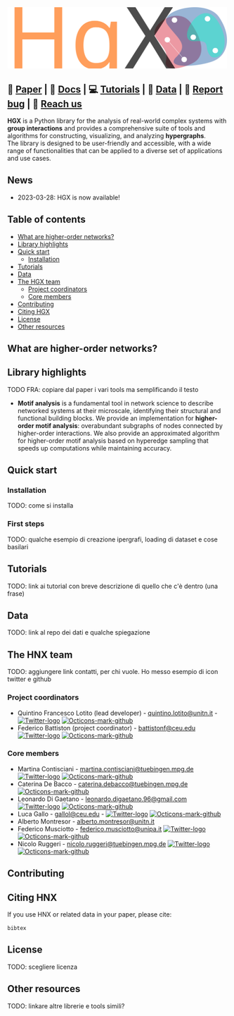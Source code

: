 <img src="logo/logo.svg" width="500" title="HNX logo">

:page_facing_up: **[Paper]()** | :paperclip: **[Docs]()** | :computer: **[Tutorials]()** | :floppy_disk: **[Data]()** | :bug: **[Report bug]()** | :email: **[Reach us]()**
-----


**HGX** is a Python library for the analysis of real-world complex systems with **group interactions** and provides a comprehensive suite of tools and algorithms for constructing, visualizing, and analyzing **hypergraphs**. <br> The library is designed to be user-friendly and accessible, with a wide range of functionalities that can be applied to a diverse set of applications and use cases.

## News
   * 2023-03-28: HGX is now available!

## Table of contents
- [What are higher-order networks?](#what-are-higher-order-networks)
- [Library highlights](#library-highlights)
- [Quick start](#quick-start)
  * [Installation](#installation)
- [Tutorials](#tutorials)
- [Data](#data)
- [The HGX team](#the-hnx-team)
  * [Project coordinators](#project-coordinators)
  * [Core members](#core-members)
- [Contributing](#contributing)
- [Citing HGX](#citing-hnx)
- [License](#license)
- [Other resources](#other-resources)

## What are higher-order networks?

## Library highlights
  TODO FRA: copiare dal paper i vari tools ma semplificando il testo 
   * **Motif analysis** is a fundamental tool in network science to describe networked systems at their microscale, identifying their structural and functional building blocks. We provide an implementation for **higher-order motif analysis**: overabundant subgraphs of nodes connected by higher-order interactions. We also provide an approximated algorithm for higher-order motif analysis based on hyperedge sampling that speeds up computations while maintaining accuracy.

## Quick start

### Installation
TODO: come si installa

### First steps
TODO: qualche esempio di creazione ipergrafi, loading di dataset e cose basilari

## Tutorials
TODO: link ai tutorial con breve descrizione di quello che c'è dentro (una frase)

## Data
TODO: link al repo dei dati e qualche spiegazione 

## The HNX team
TODO: aggiungere link contatti, per chi vuole. Ho messo esempio di icon twitter e github

### Project coordinators
* Quintino Francesco Lotito (lead developer) - quintino.lotito@unitn.it - <a title="Twitter, Apache License 2.0 &lt;http://www.apache.org/licenses/LICENSE-2.0&gt;, via Wikimedia Commons" href="https://twitter.com/FraLotito"><img width="16" alt="Twitter-logo" src="https://upload.wikimedia.org/wikipedia/commons/thumb/4/4f/Twitter-logo.svg/512px-Twitter-logo.svg.png"></a> <a title="GitHub, MIT &lt;http://opensource.org/licenses/mit-license.php&gt;, via Wikimedia Commons" href="https://github.com/FraLotito"><img width="16" alt="Octicons-mark-github" src="https://upload.wikimedia.org/wikipedia/commons/thumb/9/91/Octicons-mark-github.svg/512px-Octicons-mark-github.svg.png"></a>
* Federico Battiston (project coordinator) - battistonf@ceu.edu <a title="Twitter, Apache License 2.0 &lt;http://www.apache.org/licenses/LICENSE-2.0&gt;, via Wikimedia Commons" href="https://twitter.com/fede7j"><img width="16" alt="Twitter-logo" src="https://upload.wikimedia.org/wikipedia/commons/thumb/4/4f/Twitter-logo.svg/512px-Twitter-logo.svg.png"></a> <a title="GitHub, MIT &lt;http://opensource.org/licenses/mit-license.php&gt;, via Wikimedia Commons" href="https://github.com/fede7j"><img width="16" alt="Octicons-mark-github" src="https://upload.wikimedia.org/wikipedia/commons/thumb/9/91/Octicons-mark-github.svg/512px-Octicons-mark-github.svg.png"></a>

### Core members
* Martina Contisciani - martina.contisciani@tuebingen.mpg.de <a title="Twitter, Apache License 2.0 &lt;http://www.apache.org/licenses/LICENSE-2.0&gt;, via Wikimedia Commons" href="https://twitter.com/mcontisc"><img width="16" alt="Twitter-logo" src="https://upload.wikimedia.org/wikipedia/commons/thumb/4/4f/Twitter-logo.svg/512px-Twitter-logo.svg.png"></a> <a title="GitHub, MIT &lt;http://opensource.org/licenses/mit-license.php&gt;, via Wikimedia Commons" href="https://github.com/mcontisc"><img width="16" alt="Octicons-mark-github" src="https://upload.wikimedia.org/wikipedia/commons/thumb/9/91/Octicons-mark-github.svg/512px-Octicons-mark-github.svg.png"></a> 
* Caterina De Bacco - caterina.debacco@tuebingen.mpg.de <a title="GitHub, MIT &lt;http://opensource.org/licenses/mit-license.php&gt;, via Wikimedia Commons" href="https://github.com/cdebacco"><img width="16" alt="Octicons-mark-github" src="https://upload.wikimedia.org/wikipedia/commons/thumb/9/91/Octicons-mark-github.svg/512px-Octicons-mark-github.svg.png"></a> 
* Leonardo Di Gaetano - leonardo.digaetano.96@gmail.com <a title="Twitter, Apache License 2.0 &lt;http://www.apache.org/licenses/LICENSE-2.0&gt;, via Wikimedia Commons" href="https://twitter.com/leodigaetano"><img width="16" alt="Twitter-logo" src="https://upload.wikimedia.org/wikipedia/commons/thumb/4/4f/Twitter-logo.svg/512px-Twitter-logo.svg.png"></a> <a title="GitHub, MIT &lt;http://opensource.org/licenses/mit-license.php&gt;, via Wikimedia Commons" href="https://github.com/LeonardoDiGaetano"><img width="16" alt="Octicons-mark-github" src="https://upload.wikimedia.org/wikipedia/commons/thumb/9/91/Octicons-mark-github.svg/512px-Octicons-mark-github.svg.png"></a> 
* Luca Gallo - gallol@ceu.edu - <a title="Twitter, Apache License 2.0 &lt;http://www.apache.org/licenses/LICENSE-2.0&gt;, via Wikimedia Commons" href="https://twitter.com/l_gajo"><img width="16" alt="Twitter-logo" src="https://upload.wikimedia.org/wikipedia/commons/thumb/4/4f/Twitter-logo.svg/512px-Twitter-logo.svg.png"></a> <a title="GitHub, MIT &lt;http://opensource.org/licenses/mit-license.php&gt;, via Wikimedia Commons" href="https://github.com/lgajo"><img width="16" alt="Octicons-mark-github" src="https://upload.wikimedia.org/wikipedia/commons/thumb/9/91/Octicons-mark-github.svg/512px-Octicons-mark-github.svg.png"></a>
* Alberto Montresor - alberto.montresor@unitn.it
* Federico Musciotto - federico.musciotto@unipa.it <a title="Twitter, Apache License 2.0 &lt;http://www.apache.org/licenses/LICENSE-2.0&gt;, via Wikimedia Commons" href="https://twitter.com/musci8"><img width="16" alt="Twitter-logo" src="https://upload.wikimedia.org/wikipedia/commons/thumb/4/4f/Twitter-logo.svg/512px-Twitter-logo.svg.png"></a> <a title="GitHub, MIT &lt;http://opensource.org/licenses/mit-license.php&gt;, via Wikimedia Commons" href="https://github.com/musci8"><img width="16" alt="Octicons-mark-github" src="https://upload.wikimedia.org/wikipedia/commons/thumb/9/91/Octicons-mark-github.svg/512px-Octicons-mark-github.svg.png"></a>
* Nicolo Ruggeri - nicolo.ruggeri@tuebingen.mpg.de <a title="Twitter, Apache License 2.0 &lt;http://www.apache.org/licenses/LICENSE-2.0&gt;, via Wikimedia Commons" href="https://twitter.com/NikRuggeri"><img width="16" alt="Twitter-logo" src="https://upload.wikimedia.org/wikipedia/commons/thumb/4/4f/Twitter-logo.svg/512px-Twitter-logo.svg.png"></a> <a title="GitHub, MIT &lt;http://opensource.org/licenses/mit-license.php&gt;, via Wikimedia Commons" href="https://github.com/nickruggeri"><img width="16" alt="Octicons-mark-github" src="https://upload.wikimedia.org/wikipedia/commons/thumb/9/91/Octicons-mark-github.svg/512px-Octicons-mark-github.svg.png"></a>

## Contributing

## Citing HNX
If you use HNX or related data in your paper, please cite:

```
bibtex
```

## License
TODO: scegliere licenza

## Other resources
TODO: linkare altre librerie e tools simili?
